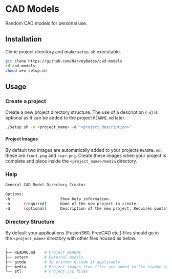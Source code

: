 # CAD Models
Random CAD models for personal use.

## Installation
Clone project directory and make `setup.sh` executable.
```bash
git clone https://github.com/HarveyBates/cad-models
cd cad-models
chmod u+x setup.sh
```

## Usage

### Create a project
Create a new project directory structure. The use of a description (`-d`) is optional as it can be added to the project `README.md` later.
```bash
./setup.sh -n <project_name> -d "<project_description>"
```
#### Project Images
By default two images are automatically added to your projects `README.md`, these are `front.png` and `rear.png`. Create these images when your project is complete and place inside the `<project_name>/media` directory.

### Help
```bash
General CAD Model Directory Creator

Options:
-h                      Show help information.
-n      (required)      Name of the new project to create.
-d      (optional)      Description of the new project. Requires quotations.
```

### Directory Structure
By default your applications (Fusion360, FreeCAD etc.) files should go in the `<project_name>` directory with other files housed as below.
```bash
.
├── README.md    # Project README
├── extern       # External models
├── gcode        # 3D printer G-Code if applicable
├── media        # Project images (two files are added to the readme by default: front.png and rear.png)
└── stl          # Project STL files
```

